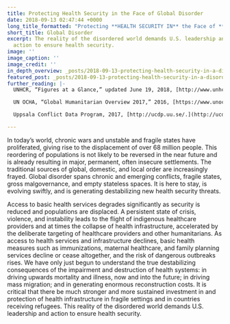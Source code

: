 ```yaml
---
title: Protecting Health Security in the Face of Global Disorder
date: 2018-09-13 02:47:44 +0000
long_title_formatted: "Protecting **HEALTH SECURITY IN** the Face of **GLOBAL DISORDER**"
short_title: Global Disorder
excerpt: The reality of the disordered world demands U.S. leadership and
  action to ensure health security.
image: ''
image_caption: ''
image_credit: ''
in_depth_overview: _posts/2018-09-13-protecting-health-security-in-a-disordered-world.md
featured_post: _posts/2018-09-13-protecting-health-security-in-a-disordered-world.md
further_reading: |-
  UNHCR, “Figures at a Glance,” updated June 19, 2018, [http://www.unhcr.org/en-us/figures-at-a-glance.html.](http://www.unhcr.org/en-us/figures-at-a-glance.html. "http://www.unhcr.org/en-us/figures-at-a-glance.html.")

  UN OCHA, “Global Humanitarian Overview 2017,” 2016, [https://www.unocha.org/sites/dms/Documents/GHO_2017.pdf.](https://www.unocha.org/sites/dms/Documents/GHO_2017.pdf. "https://www.unocha.org/sites/dms/Documents/GHO_2017.pdf.")

  Uppsala Conflict Data Program, 2017, [http://ucdp.uu.se/.](http://ucdp.uu.se/. "http://ucdp.uu.se/.")

---
```

In today’s world, chronic wars and unstable and fragile states have proliferated, giving rise to the displacement of over 68 million people. This reordering of populations is not likely to be reversed in the near future and is already resulting in major, permanent, often insecure settlements. The traditional sources of global, domestic, and local order are increasingly frayed. Global disorder spans chronic and emerging conflicts, fragile states, gross malgovernance, and empty stateless spaces. It is here to stay, is evolving swiftly, and is generating destabilizing new health security threats.

Access to basic health services degrades significantly as security is reduced and populations are displaced. A persistent state of crisis, violence, and instability leads to the flight of indigenous healthcare providers and at times the collapse of health infrastructure, accelerated by the deliberate targeting of healthcare providers and other humanitarians. As access to health services and infrastructure declines, basic health measures such as immunizations, maternal healthcare, and family planning services decline or cease altogether, and the risk of dangerous outbreaks rises. We have only just begun to understand the true destabilizing consequences of the impairment and destruction of health systems: in driving upwards mortality and illness, now and into the future; in driving mass migration; and in generating enormous reconstruction costs. It is critical that there be much stronger and more sustained investment in and protection of health infrastructure in fragile settings and in countries receiving refugees. This reality of the disordered world demands U.S. leadership and action to ensure health security.